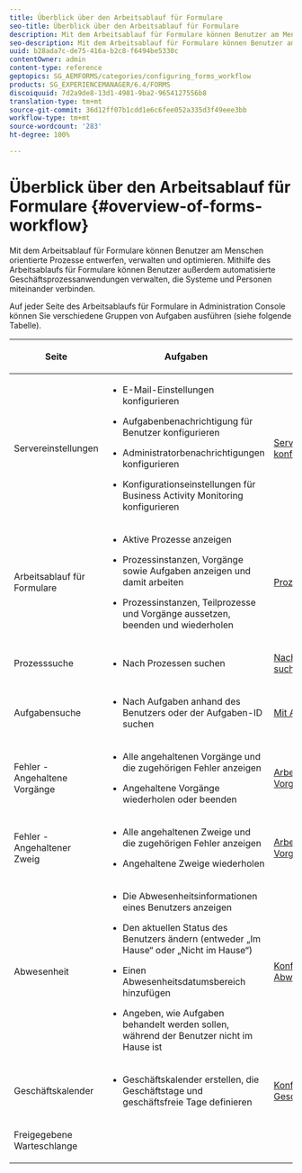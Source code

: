 ```yaml
---
title: Überblick über den Arbeitsablauf für Formulare
seo-title: Überblick über den Arbeitsablauf für Formulare
description: Mit dem Arbeitsablauf für Formulare können Benutzer am Menschen orientierte Prozesse entwerfen, verwalten und optimieren. Mithilfe des Arbeitsablaufs für Formulare können Benutzer außerdem automatisierte Geschäftsprozessanwendungen verwalten, die Systeme und Personen miteinander verbinden.
seo-description: Mit dem Arbeitsablauf für Formulare können Benutzer am Menschen orientierte Prozesse entwerfen, verwalten und optimieren. Mithilfe des Arbeitsablaufs für Formulare können Benutzer außerdem automatisierte Geschäftsprozessanwendungen verwalten, die Systeme und Personen miteinander verbinden.
uuid: b28ada7c-de75-416a-b2c8-f6494be5330c
contentOwner: admin
content-type: reference
geptopics: SG_AEMFORMS/categories/configuring_forms_workflow
products: SG_EXPERIENCEMANAGER/6.4/FORMS
discoiquuid: 7d2a9de8-13d1-4981-9ba2-9654127556b8
translation-type: tm+mt
source-git-commit: 36d12ff07b1cdd1e6c6fee052a335d3f49eee3bb
workflow-type: tm+mt
source-wordcount: '283'
ht-degree: 100%

---
```



# Überblick über den Arbeitsablauf für Formulare {#overview-of-forms-workflow}

Mit dem Arbeitsablauf für Formulare können Benutzer am Menschen orientierte Prozesse entwerfen, verwalten und optimieren. Mithilfe des Arbeitsablaufs für Formulare können Benutzer außerdem automatisierte Geschäftsprozessanwendungen verwalten, die Systeme und Personen miteinander verbinden.

Auf jeder Seite des Arbeitsablaufs für Formulare in Administration Console können Sie verschiedene Gruppen von Aufgaben ausführen (siehe folgende Tabelle).

<table>
 <thead>
  <tr>
   <th><p>Seite</p></th> 
   <th><p>Aufgaben</p></th> 
   <th><p>Siehe</p></th> 
  </tr> 
 </thead> 
 <tbody>
  <tr>
   <td><p>Servereinstellungen</p></td> 
   <td>
    <ul>
     <li><p>E-Mail-Einstellungen konfigurieren</p></li>
     <li><p>Aufgabenbenachrichtigung für Benutzer konfigurieren</p></li>
     <li><p>Administratorbenachrichtigungen konfigurieren</p></li>
     <li><p>Konfigurationseinstellungen für Business Activity Monitoring konfigurieren </p></li>
    </ul></td> 
   <td><p><a href="/help/forms/using/admin-help/configuring-server-settings.md#configuring-server-settings">Servereinstellungen konfigurieren</a></p></td> 
  </tr> 
  <tr>
   <td><p>Arbeitsablauf für Formulare</p></td> 
   <td>
    <ul>
     <li><p>Aktive Prozesse anzeigen</p></li>
     <li><p>Prozessinstanzen, Vorgänge sowie Aufgaben anzeigen und damit arbeiten</p></li>
     <li><p>Prozessinstanzen, Teilprozesse und Vorgänge aussetzen, beenden und wiederholen</p></li>
    </ul></td> 
   <td><p><a href="/help/forms/using/admin-help/processes.md#managing-processes">Prozesse verwalten</a></p></td> 
  </tr> 
  <tr>
   <td><p>Prozesssuche</p></td> 
   <td>
    <ul>
     <li><p>Nach Prozessen suchen</p></li>
    </ul></td> 
   <td><p><a href="/help/forms/using/admin-help/searching-process-instances.md#searching-for-process-instances">Nach Prozessinstanzen suchen</a></p></td> 
  </tr> 
  <tr>
   <td><p>Aufgabensuche</p></td> 
   <td>
    <ul>
     <li><p>Nach Aufgaben anhand des Benutzers oder der Aufgaben-ID suchen</p></li>
    </ul></td> 
   <td><p><a href="/help/forms/using/admin-help/tasks.md#working-with-tasks">Mit Aufgaben arbeiten</a></p></td> 
  </tr> 
  <tr>
   <td><p>Fehler - Angehaltene Vorgänge</p></td> 
   <td>
    <ul>
     <li><p>Alle angehaltenen Vorgänge und die zugehörigen Fehler anzeigen</p></li>
     <li><p>Angehaltene Vorgänge wiederholen oder beenden</p></li>
    </ul></td> 
   <td><p><a href="/help/forms/using/admin-help/stalled-operations-branches.md#working-with-stalled-operations-and-branches">Arbeiten mit angehaltenen Vorgängen und Zweigen</a></p></td> 
  </tr> 
  <tr>
   <td><p>Fehler - Angehaltener Zweig</p></td> 
   <td>
    <ul>
     <li><p>Alle angehaltenen Zweige und die zugehörigen Fehler anzeigen</p></li>
     <li><p>Angehaltene Zweige wiederholen</p></li>
    </ul></td> 
   <td><p><a href="/help/forms/using/admin-help/stalled-operations-branches.md#working-with-stalled-operations-and-branches">Arbeiten mit angehaltenen Vorgängen und Zweigen</a></p></td> 
  </tr> 
  <tr>
   <td><p>Abwesenheit</p></td> 
   <td>
    <ul>
     <li><p>Die Abwesenheitsinformationen eines Benutzers anzeigen</p></li>
     <li><p>Den aktuellen Status des Benutzers ändern (entweder „Im Hause“ oder „Nicht im Hause“)</p></li>
     <li><p>Einen Abwesenheitsdatumsbereich hinzufügen </p></li>
     <li><p>Angeben, wie Aufgaben behandelt werden sollen, während der Benutzer nicht im Hause ist</p></li>
    </ul></td> 
   <td><p><a href="/help/forms/using/admin-help/configuring-out-office-settings.md#configuring-out-of-office-settings">Konfigurieren von Abwesenheitseinstellungen</a></p></td> 
  </tr> 
  <tr>
   <td><p>Geschäftskalender</p></td> 
   <td>
    <ul>
     <li><p>Geschäftskalender erstellen, die Geschäftstage und geschäftsfreie Tage definieren</p></li>
    </ul></td> 
   <td><p><a href="/help/forms/using/admin-help/configuring-business-calendars.md#configuring-business-calendars">Konfigurieren von Geschäftskalendern</a></p></td> 
  </tr> 
  <tr>
   <td><p>Freigegebene Warteschlange</p></td> 
   <td><p></p></td> 
   <td><p></p></td> 
  </tr> 
 </tbody> 
</table>

